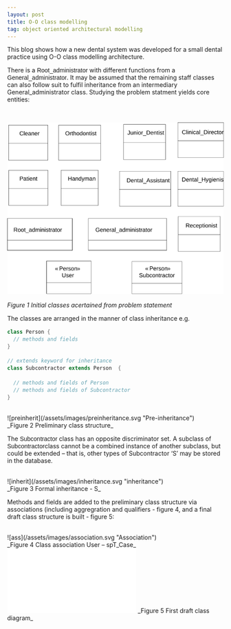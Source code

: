 ```yaml
---
layout: post
title: O-O class modelling
tag: object oriented architectural modelling
---
```


This blog shows how a new dental system was developed for a small dental practice using O-O class modelling architecture.

There is a <span style="font-family:Arial">Root_administrator</span> with different functions from a <span style="font-family:Arial">General_administrator</span>. It may be assumed that the remaining staff classes can also follow suit to fulfil inheritance from an intermediary General_administrator class. Studying the problem statment yields core entities:

<br>

<!--<embed src="/assets/images/emptyclasses.svg">-->
![initclass](/assets/images/emptyclasses.svg "Initial Classes")
<!--<img src="/assets/images/emptyclasses.svg">-->

_Figure 1 Initial classes acertained from problem statement_

The classes are arranged in the manner of class inheritance e.g.

```java
class Person {
  // methods and fields
}

// extends keyword for inheritance
class Subcontractor extends Person  {

  // methods and fields of Person 
  // methods and fields of Subcontractor
}
```


<br>
![preinherit](/assets/images/preinheritance.svg "Pre-inheritance")
<br>
_Figure 2 Preliminary class structure_

The <span style="font-family:Arial">Subcontractor</span> class has an opposite discriminator set. A subclass of <span style="font-family:Arial">Subcontractor</span>class cannot be a combined instance of another subclass, but could be extended – that is, other types of Subcontractor ‘S’ may be stored in the database.

<br>
![inherit](/assets/images/inheritance.svg "inheritance")
<br>
_Figure 3 Formal inheritance - S_
<br>

Methods and fields are added to the preliminary class structure via associations (including aggregration and qualifiers - figure 4,  and a final draft class structure is built - figure 5:


<br>
![ass](/assets/images/association.svg "Association")
<br>
_Figure 4 Class association User – spT_Case_

<br>
<embed src="/assets/images/classdiagram.svg">
_Figure 5 First draft class diagram_
<br>
